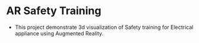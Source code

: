 # AR Safety Training

- This project demonstrate 3d visualization of Safety training for Electrical appliance using Augmented Reality.
